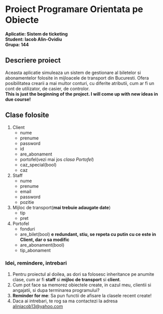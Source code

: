 # Proiect Programare Orientata pe Obiecte  
**Aplicatie: Sistem de ticketing**  
**Student: Iacob Alin-Ovidiu**  
**Grupa: 144**
## Descriere proiect
Aceasta aplicatie simuleaza un sistem de gestionare al biletelor si abonamentelor folosite in mijloacele de transport din Bucuresti. Ofera posibilitatea crearii a mai multor conturi, cu diferite atributii, cum ar fi un cont de utilizator, de casier, de controlor.  
**This is just the beginning of the project. I will come up with new ideas in due course!**
## Clase folosite
1. Client
   * nume
   * prenume
   * password
   * id
   * are_abonament
   * portofel(vezi mai jos _clasa Portofel_)
   * caz_special(bool)
   * caz
2. Staff
   * nume
   * prenume
   * email
   * password
   * pozitie
3. Mijloc de transport(**mai trebuie adaugate date**)
   * tip
   * pret
4. Portofel
   * fonduri
   * are_bilet(bool) **e redundant, stiu, se repeta cu putin cu ce este in Client, dar o sa modific**
   * are_abonament(bool)
   * tip_abonament  
### Idei, remindere, intrebari 
1. Pentru proiectul al doilea, as dori sa folosesc inheritance pe anumite clase, cum ar fi **staff** si **mijloc de transport** si **client**.
2. Cum pot face sa memorez obiectele create, in cazul meu, clientii si angajatii, si dupa terminarea programului?
3. **Reminder for me**: Sa pun functii de afisare la clasele recent create!
4. Daca ai intrebari, te rog sa ma contactezi la adresa [aliniacob13@yahoo.com](aliniacob13@yahoo.com)

